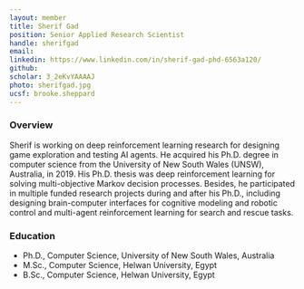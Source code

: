 ```yaml
---
layout: member
title: Sherif Gad
position: Senior Applied Research Scientist
handle: sherifgad
email: 
linkedin: https://www.linkedin.com/in/sherif-gad-phd-6563a120/
github:
scholar: 3_2eKvYAAAAJ
photo: sherifgad.jpg
ucsf: brooke.sheppard
---
```


### Overview
Sherif is working on deep reinforcement learning research for designing game exploration and testing AI agents. He acquired his Ph.D. degree in computer science from the University of New South Wales (UNSW), Australia, in 2019. His Ph.D. thesis was deep reinforcement learning for solving multi-objective Markov decision processes. Besides, he participated in multiple funded research projects during and after his Ph.D., including designing brain-computer interfaces for cognitive modeling and robotic control and multi-agent reinforcement learning for search and rescue tasks. 
  

### Education
 - Ph.D., Computer Science, University of New South Wales, Australia
 - M.Sc., Computer Science, Helwan University, Egypt
 - B.Sc., Computer Science, Helwan University, Egypt